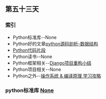 ## 第五十三天
### 索引
- Python标准库--None
- Python好的文章[python源码剖析-数据结构](http://wklken.me/posts/2016/03/01/python-source-datastructure.html)
- [Python代码片段](day53.py)
- Python读书--None
- Python框架相关--[Django项目重构小结](http://wklken.me/posts/2018/12/06/python-refactor-django-project.html)
- Python项目相关--None
- Python之外--[操作系统 & 编译原理 学习攻略](https://hanfeng.ink/post/os_compiler_map/)
### python标准库 [None](https://pymotw.com/3/None/index.html)
